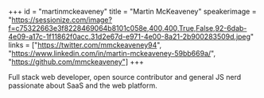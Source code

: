 +++
id = "martinmckeaveney"
title = "Martin McKeaveney"
speakerimage = "https://sessionize.com/image?f=c75322663e3f8228469064b8101c058e,400,400,True,False,92-6dab-4e09-a17c-1f11862f0acc.31d2e67d-e971-4e00-8a21-2b900283509d.jpeg"
links = ["https://twitter.com/mmckeaveney94", "https://www.linkedin.com/in/martin-mckeaveney-59bb669a/", "https://github.com/mmckeaveney"]
+++

Full stack web developer, open source contributor and general JS nerd passionate about SaaS and the web platform.